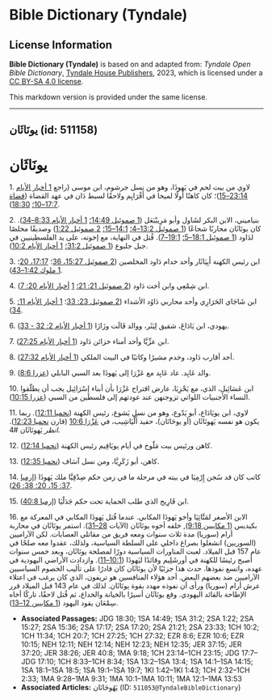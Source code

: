 # Bible Dictionary (Tyndale)

## License Information

**Bible Dictionary (Tyndale)** is based on and adapted from: _Tyndale Open Bible Dictionary_, [Tyndale House Publishers](https://tyndaleopenresources.com/), 2023, which is licensed under a [CC BY-SA 4.0 license](https://creativecommons.org/licenses/by-sa/4.0/legalcode.en).

This markdown version is provided under the same license.



--------------------------------

## يونَاثَان (id: 511158)

يونَاثَان
=========

1\. لاوي من بيت لحم في يَهوذَا، وهو من نسل جرشوم، ابن موسى (راجع [1 أخبار الأيام 23:14–15](https://ref.ly/1Chr23:14-1Chr23:15))؛ كان كاهنًا أولًا لميخا في أَفْرَايِم ولاحقًا لسبط دَان في عهد القضاة ([قضاة 17:7–10؛](https://ref.ly/Judg17:7-Judg17:10) [18:30](https://ref.ly/Judg18:30)).

2\. بنياميني، الابن البكر لشَاول وأبو مَرِيبْبَعَل ([1 صموئيل 14:49؛](https://ref.ly/1Sam14:49) [1 أخبار الأيام 8:33–34](https://ref.ly/1Chr8:33-1Chr8:34)). كان يونَاثَان محاربًا شجاعًا ([1 صموئيل 13:2–4؛](https://ref.ly/1Sam13:2-1Sam13:4) [14:1–15؛](https://ref.ly/1Sam14:1-1Sam14:15) [2 صموئيل 1:22](https://ref.ly/2Sam1:22)) وصديقًا مخلصًا لدَاود ([1 صموئيل 18:1–5؛](https://ref.ly/1Sam18:1-1Sam18:5) [19:1–7](https://ref.ly/1Sam19:1-1Sam19:7)). قُتل في النهاية، مع إخوته، على يد الفلسطينيين في جبل جلبوع ([1 صموئيل 31:2؛](https://ref.ly/1Sam31:2) [1 أخبار الأيام 10:2](https://ref.ly/1Chr10:2)).

3\. ابن رئيس الكهنة أَبِيَاثَار وأحد خدام دَاود المخلصين ([2 صموئيل 15:27، 36](https://ref.ly/2Sam15:27,2Sam15:36)؛ [17:17، 20](https://ref.ly/2Sam17:17,2Sam17:20)؛ [1 ملوك 1:42–43](https://ref.ly/1Kgs1:42-1Kgs1:43)).

4\. ابن شِمْعِي وابن أخت دَاود ([2 صموئيل 21: 21؛](https://ref.ly/2Sam21:21) [1](https://ref.ly/1Chr11:34) [أخبار الأيام 20: 7](https://ref.ly/1Chr20:7)).

5\. ابن شَاجَاي الحَرَارِي وأحد محاربي دَاوُد الأشداء ([2 صموئيل 23: 33](https://ref.ly/2Sam23:33)؛ [1 أخبار الأيام 11: 34](https://ref.ly/1Chr11:34)).

6\. يهودي، ابن يَادَاعَ، شقيق لِيَثَر، ووالد فَالَت وزَازَا ([1 أخبار الأيام 2: 32 \- 33](https://ref.ly/1Chr2:32-1Chr2:33)).

7\. ابن عزِّيَّا وأحد أمناء خزائن دَاود ([1 أخبار الأيام 27:25](https://ref.ly/1Chr27:25)).

8\. أحد أقارب دَاود، وخدم مشيرًا وكاتبًا في البيت الملكي ([1 أخبار الأيام 27:32](https://ref.ly/1Chr27:32)).

9\. والد عَابِد. عاد عَابِد مع عَزْرَا إلى يَهوذَا بعد السبي البابلي ([عزرا 8:6](https://ref.ly/Ezra8:6)).

10\. ابن عَسَائِيل، الذي، مع يَحْزِيَا، عارض اقتراح عَزْرَا بأن أبناء إِسْرَائِيل يجب أن يطلّقوا النساء الأجنبيات اللواتي تزوجنهن عند عودتهم إلى فلسطين من السبي ([عزرا 10:15](https://ref.ly/Ezra10:15)).

11\. لاوي، ابن يويَادَاع، أبو يَدّوع، وهو من نسل يَشوع، رئيس الكهنة ([نحميا 12:11](https://ref.ly/Neh12:11)). ربما يكون هو نفسه يَهونَاثَان (أو يوحَانَان)، حفيد أَلْيَاشِيب، في [عَزْرَا 10:6](https://ref.ly/Ezra10:6) (قارن [نحميا 12:23](https://ref.ly/Neh12:23)). *انظر* يَهونَاثَان \#4.

12\. كاهن ورئيس بيت مَلّوخ في أيام يويَاقِيم رئيس الكهنة ([نحميا 12:14](https://ref.ly/Neh12:14)).

13\. كاهن، أبو زَكَرِيَّا، ومن نسل آسَاف ([نحميا 12:35](https://ref.ly/Neh12:35)).

14\. كاتب كان قد سُجن إِرْمِيَا في بيته في مرحلة ما في زمن حكم صِدْقِيَّا ملك يَهوذَا ([إرميا 37: 15، 20؛ 38: 26](https://ref.ly/Jer37:15,Jer37:20)).

15\. ابن قَارِيح الذي طلب الحماية تحت حكم جَدَلْيَا ([إرميا 40:8](https://ref.ly/Jer40:8)).

16\. الابن الأصغر لمَتَّاثِيَا وأخو يَهوذَا المكابي. عندما قُتل يَهوذَا المكابي في المعركة مع بكيديس ([1 مكابيين 9:18](https://ref.ly/1Macc9:18)), خلفه أخوه يونَاثَان (الآيات [28–31](https://ref.ly/1Macc9:28-1Macc9:31)). استمر يونَاثَان في محاربة أرام (سوريا) مدة ثلاث سنوات ومعه فريق من مقاتلي العصابات. لكن الآراميين (السوريين) انشغلوا بصراع داخلي على السلطة السياسية، ولذلك، عقدوا معه صلحًا في عام 157 قبل الميلاد. لعبت المناورات السياسية دورًا لمصلحة يونَاثَان، وبعد خمس سنوات أصبح رئيسًا للكهنة في أورشَلِيم وقائدًا ليَهوذَا ([10:1–11](https://ref.ly/1Macc10:1-1Macc10:11)). وازدادت الأراضي اليهودية في عهده، واتسع نفوذها. حدث هذا جزئيًا لأن يونَاثَان كان قادرًا على تأليب الخصوم السياسيين الآراميين ضد بعضهم البعض. أحد هؤلاء المنافسين هو تريفون، الذي كان يرغب في اعتلاء عرش أرام (سوريا) ورأى أن نفوذه مهدد بقوة يونَاثَان. لذلك في عام 143 قبل الميلاد قرر الإطاحة بالقائد اليهودي. وقع يونَاثَان أسيرًا بالخيانة والخداع، ثم قُتل لاحقًا، تاركًا أخاه سِمْعَان يقود اليهود ([1 مكابيين 12–13](https://ref.ly/1Macc12:1-1Macc13:53)).

* **Associated Passages:** JDG 18:30; 1SA 14:49; 1SA 31:2; 2SA 1:22; 2SA 15:27; 2SA 15:36; 2SA 17:17; 2SA 17:20; 2SA 21:21; 2SA 23:33; 1CH 10:2; 1CH 11:34; 1CH 20:7; 1CH 27:25; 1CH 27:32; EZR 8:6; EZR 10:6; EZR 10:15; NEH 12:11; NEH 12:14; NEH 12:23; NEH 12:35; JER 37:15; JER 37:20; JER 38:26; JER 40:8; 1MA 9:18; 1CH 23:14–1CH 23:15; JDG 17:7–JDG 17:10; 1CH 8:33–1CH 8:34; 1SA 13:2–1SA 13:4; 1SA 14:1–1SA 14:15; 1SA 18:1–1SA 18:5; 1SA 19:1–1SA 19:7; 1KI 1:42–1KI 1:43; 1CH 2:32–1CH 2:33; 1MA 9:28–1MA 9:31; 1MA 10:1–1MA 10:11; 1MA 12:1–1MA 13:53
* **Associated Articles:** يَهُوحَانَان (ID: `511053@TyndaleBibleDictionary`)

